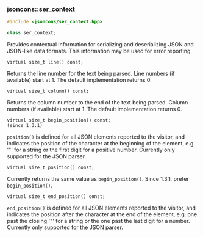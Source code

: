 ### jsoncons::ser_context

```cpp
#include <jsoncons/ser_context.hpp>

class ser_context;
```

Provides contextual information for serializing and deserializing JSON and JSON-like data formats.
This information may be used for error reporting.

    virtual size_t line() const;
Returns the line number for the text being parsed.
Line numbers (if available) start at 1. The default implementation returns 0.

    virtual size_t column() const;
Returns the column number to the end of the text being parsed.
Column numbers (if available) start at 1. The default implementation returns 0.

    virtual size_t begin_position() const;                                             (since 1.3.1)
`position()` is defined for all JSON elements reported to the visitor, and indicates
the position of the character at the beginning of the element, e.g. '"' for a string
or the first digit for a positive number.
Currently only supported for the JSON parser.

    virtual size_t position() const;
Currently returns the same value as `begin_position()`. Since 1.3.1, prefer `begin_position()`. 

    virtual size_t end_position() const;
`end_position()` is defined for all JSON elements reported to the visitor, and indicates
the position after the character at the end of the element, e.g. one past the closing '"' for a string
or the one past the last digit for a number.
Currently only supported for the JSON parser.
